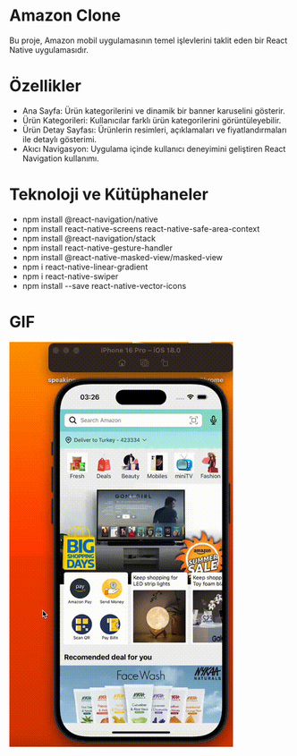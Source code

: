 # Amazon Clone
Bu proje, Amazon mobil uygulamasının temel işlevlerini taklit eden bir React Native uygulamasıdır.

# Özellikler
- Ana Sayfa: Ürün kategorilerini ve dinamik bir banner karuselini gösterir.
- Ürün Kategorileri: Kullanıcılar farklı ürün kategorilerini görüntüleyebilir.
- Ürün Detay Sayfası: Ürünlerin resimleri, açıklamaları ve fiyatlandırmaları ile detaylı gösterimi.
- Akıcı Navigasyon: Uygulama içinde kullanıcı deneyimini geliştiren React Navigation kullanımı.


# Teknoloji ve Kütüphaneler

- npm install @react-navigation/native
- npm install react-native-screens react-native-safe-area-context
- npm install @react-navigation/stack
- npm install react-native-gesture-handler
- npm install @react-native-masked-view/masked-view
- npm i react-native-linear-gradient
- npm i react-native-swiper
- npm install --save react-native-vector-icons

# GIF

![](src/assets/gifamazon.gif)